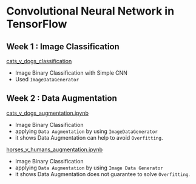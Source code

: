 # Convolutional Neural Network in TensorFlow

## Week 1 : Image Classification
[cats_v_dogs_classification](https://github.com/yiyichanmyae/CNN/blob/main/tensorflow_dev_assignments/cnn_in_TF/C2W1_Assignment_cats_v_dogs_classification.ipynb)
- Image Binary Classification with Simple CNN
- Used `ImageDataGenerator`


## Week 2 : Data Augmentation
[cats_v_dogs_augmentation.ipynb](https://github.com/yiyichanmyae/CNN/blob/main/tensorflow_dev_assignments/cnn_in_TF/C2W2_Lab1_cats_v_dogs_augmentation.ipynb)
- Image Binary Classification
- applying `Data Augmentation` by using `ImageDataGenerator`
- it shows Data Augmentation can help to avoid `Overfitting`.

[horses_v_humans_augmentation.ipynb](https://github.com/yiyichanmyae/CNN/blob/main/tensorflow_dev_assignments%20/cnn_in_TF/C2W2_Lab2_horses_v_humans_augmentation.ipynb)
- Image Binary Classification
- applying `Data Augmentation` by using `Image Data Generator`
- it shows Data Augmentation does not guarantee to solve `Overfitting`.
